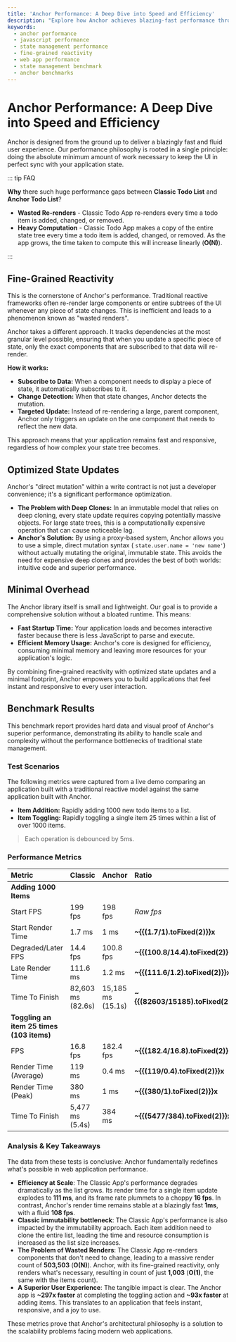 ```yaml
---
title: 'Anchor Performance: A Deep Dive into Speed and Efficiency'
description: "Explore how Anchor achieves blazing-fast performance through fine-grained reactivity and optimized state updates. See benchmark results and understand why it's faster."
keywords:
  - anchor performance
  - javascript performance
  - state management performance
  - fine-grained reactivity
  - web app performance
  - state management benchmark
  - anchor benchmarks
---
```


# Anchor Performance: A Deep Dive into Speed and Efficiency

Anchor is designed from the ground up to deliver a blazingly fast and fluid user experience. Our performance philosophy
is rooted in a single principle: doing the absolute minimum amount of work necessary to keep the UI in perfect sync with
your application state.

::: tip FAQ

**Why** there such huge performance gaps between **Classic Todo List** and **Anchor Todo List**?

- **Wasted Re-renders** - Classic Todo App re-renders every time a todo item is added, changed, or removed.
- **Heavy Computation** - Classic Todo App makes a copy of the entire state tree every time a todo item is
  added, changed, or removed. As the app grows, the time taken to compute this will increase linearly (**O(N)**).

:::

## **Fine-Grained Reactivity**

This is the cornerstone of Anchor's performance. Traditional reactive frameworks often re-render large components or
entire subtrees of the UI whenever any piece of state changes. This is inefficient and leads to a
phenomenon known as "wasted renders".

Anchor takes a different approach. It tracks dependencies at the most granular level possible, ensuring that when you
update a specific piece of state, only the exact components that are subscribed to that data will re-render.

**How it works:**

- **Subscribe to Data:** When a component needs to display a piece of state, it automatically subscribes to it.
- **Change Detection:** When that state changes, Anchor detects the mutation.
- **Targeted Update:** Instead of re-rendering a large, parent component, Anchor only triggers an update on the one
  component that needs to reflect the new data.

This approach means that your application remains fast and responsive, regardless of how complex your state tree
becomes.

## **Optimized State Updates**

Anchor's "direct mutation" within a write contract is not just a developer convenience; it's a significant performance
optimization.

- **The Problem with Deep Clones:** In an immutable model that relies on deep cloning, every state update requires
  copying potentially massive objects. For large state trees, this is a computationally expensive operation that can
  cause noticeable lag.
- **Anchor's Solution:** By using a proxy-based system, Anchor allows you to use a simple, direct mutation syntax (
  `state.user.name = 'new name'`) without actually mutating the original, immutable state. This avoids the need for
  expensive deep clones and provides the best of both worlds: intuitive code and superior performance.

## **Minimal Overhead**

The Anchor library itself is small and lightweight. Our goal is to provide a comprehensive solution without a bloated
runtime. This means:

- **Fast Startup Time:** Your application loads and becomes interactive faster because there is less JavaScript to parse
  and execute.
- **Efficient Memory Usage:** Anchor's core is designed for efficiency, consuming minimal memory and leaving more
  resources for your application's logic.

By combining fine-grained reactivity with optimized state updates and a minimal footprint, Anchor empowers you to build
applications that feel instant and responsive to every user interaction.

## **Benchmark Results**

This benchmark report provides hard data and visual proof of Anchor's superior performance, demonstrating its ability to
handle scale and complexity without the performance bottlenecks of traditional state management.

### **Test Scenarios**

The following metrics were captured from a live demo comparing an application built with a traditional reactive model
against the same application built with Anchor.

- **Item Addition:** Rapidly adding 1000 new todo items to a list.
- **Item Toggling:** Rapidly toggling a single item 25 times within a list of over 1000 items.

> Each operation is debounced by 5ms.

### **Performance Metrics**

| Metric                                    | Classic           | Anchor            | Ratio                              |
| :---------------------------------------- | :---------------- | :---------------- | :--------------------------------- |
| **Adding 1000 Items**                     |                   |                   |                                    |
| Start FPS                                 | 199 fps           | 198 fps           | _Raw fps_                          |
| Start Render Time                         | 1.7 ms            | 1 ms              | **~{{(1.7/1).toFixed(2)}}x**       |
| Degraded/Later FPS                        | 14.4 fps          | 100.8 fps         | **~{{(100.8/14.4).toFixed(2)}}x**  |
| Late Render Time                          | 111.6 ms          | 1.2 ms            | **~{{(111.6/1.2).toFixed(2)}}x**   |
| Time To Finish                            | 82,603 ms (82.6s) | 15,185 ms (15.1s) | **~{{(82603/15185).toFixed(2)}}x** |
| **Toggling an item 25 times (103 items)** |                   |                   |                                    |
| FPS                                       | 16.8 fps          | 182.4 fps         | **~{{(182.4/16.8).toFixed(2)}}x**  |
| Render Time (Average)                     | 119 ms            | 0.4 ms            | **~{{(119/0.4).toFixed(2)}}x**     |
| Render Time (Peak)                        | 380 ms            | 1 ms              | **~{{(380/1).toFixed(2)}}x**       |
| Time To Finish                            | 5,477 ms (5.4s)   | 384 ms            | **~{{(5477/384).toFixed(2)}}x**    |

### **Analysis & Key Takeaways**

The data from these tests is conclusive: Anchor fundamentally redefines what's possible in web application performance.

- **Efficiency at Scale**: The Classic App's performance degrades dramatically as the list grows. Its render time for a
  single item update explodes to **111 ms**, and its frame rate plummets to a choppy **16 fps**. In contrast, Anchor's
  render time remains stable at a blazingly fast **1ms**, with a fluid **108 fps**.
- **Classic immutability bottleneck**: The Classic App's performance is also impacted by the immutability approach.
  Each item addition need to clone the entire list, leading the time and resource consumption is increased as the list
  size increases.
- **The Problem of Wasted Renders**: The Classic App re-renders components that don't need to change, leading to a
  massive render count of **503,503** (**O(N)**). Anchor, with its fine-grained reactivity, only renders
  what's necessary, resulting in count of just **1,003** (**O(1)**, the same with the items count).
- **A Superior User Experience**: The tangible impact is clear. The Anchor app is **~297x faster** at completing the
  toggling action and **~93x faster** at adding items. This translates to an application that feels instant,
  responsive, and a joy to use.

These metrics prove that Anchor's architectural philosophy is a solution to the scalability problems facing modern web
applications.
